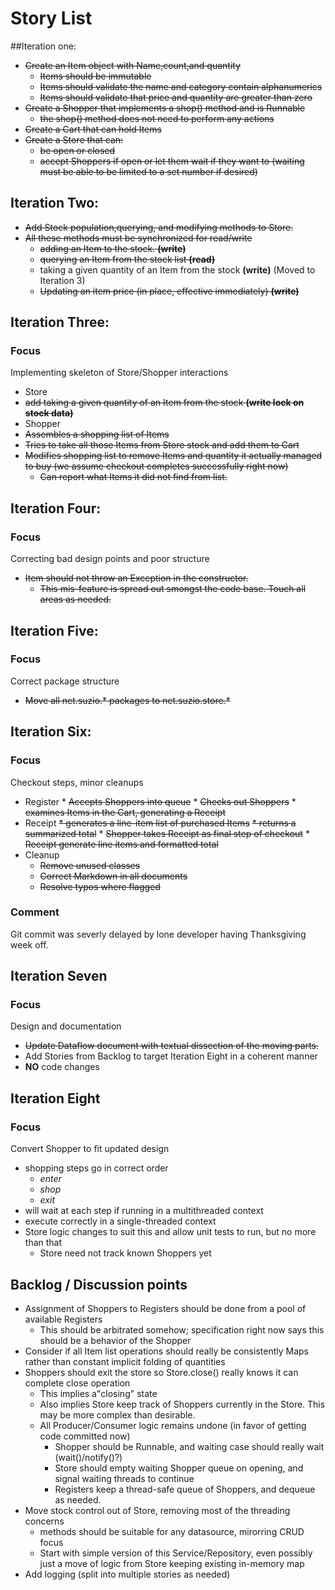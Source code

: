 # Story List
##Iteration one:

* ~~Create an Item object with Name,count,and quantity~~
   * ~~Items should be immutable~~
   * ~~Items should validate the name and category contain alphanumerics~~
   * ~~Items should validate that price and quantity are greater than zero~~
* ~~Create a Shopper that implements a shop() method and is Runnable~~
   * ~~the shop() method does not need to perform any actions~~
* ~~Create a Cart that can hold Items~~
* ~~Create a Store that can:~~
   * ~~be open or closed~~
   * ~~accept Shoppers if open or let them wait if they want to (waiting must be able to be limited to a set number if desired)~~
 
## Iteration Two:

* ~~Add Stock population,querying, and modifying methods to Store.~~
* ~~All these methods must be synchronized for read/write~~
    * ~~adding an Item to the stock. **(write)**~~
    * ~~querying an Item from the stock list **(read)**~~
    * taking a given quantity of an Item from the stock **(write)** (Moved to Iteration 3)
    * ~~Updating an item price (in place, effective immediately) **(write)**~~
   
## Iteration Three:
### Focus

Implementing skeleton of Store/Shopper interactions

* Store
 * ~~add taking a given quantity of an Item from the stock **(write lock on stock data)**~~
* Shopper
 * ~~Assembles a shopping list of Items~~
 * ~~Tries to take all those Items from Store stock and add them to Cart~~
 * ~~Modifies shopping list to remove Items and quantity it actually managed to buy (we assume checkout completes successfully right now)~~
   * ~~Can report what Items it did not find from list.~~
 
## Iteration Four:
### Focus

Correcting bad design points and poor structure

* ~~Item should not throw an Exception in the constructor.~~
   * ~~This mis-feature is spread out smongst the code base.  Touch all areas as needed.~~
  
   
## Iteration Five:
### Focus
 
 Correct package structure
 
 * ~~Move all net.suzio.* packages to net.suzio.store.*~~
 
## Iteration Six:
### Focus
Checkout steps, minor cleanups
 
* Register
      * ~~Accepts Shoppers into queue~~
      * ~~Checks out Shoppers~~
      * ~~examines Items in the Cart, generating a Receipt~~
* Receipt
      ~~* generates a line-item list of purchased Items~~
      ~~* returns a summarized total~~
      * ~~Shopper takes Receipt as final step of checkout~~
      * ~~Receipt generate line items and formatted total~~
* Cleanup
    * ~~Remove unused classes~~
    * ~~Correct Markdown in all documents~~
    * ~~Resolve typos where flagged~~

### Comment

Git commit was severly delayed by lone developer having Thanksgiving week off. 

## Iteration Seven
### Focus

Design and documentation

* ~~Update Dataflow document with textual dissection of the moving parts.~~
 * Add Stories from Backlog to target Iteration Eight in a coherent manner
* __NO__ code changes

## Iteration Eight

### Focus

Convert Shopper to fit updated design

* shopping steps go in correct order
   * _enter_
   * _shop_
   * _exit_
* will wait at each step if running in a multithreaded context
* execute correctly in a single-threaded context
* Store logic changes to suit this and allow unit tests to run, but no more than that
   * Store need not track known Shoppers yet

 
## Backlog / Discussion points
 * Assignment of Shoppers to Registers should be done from a pool of available Registers
     * This should be arbitrated somehow; specification right now says this should  be a behavior of the Shopper
 * Consider if all Item list operations should really be consistently Maps rather than constant implicit folding of quantities 
 * Shoppers should exit the store so Store.close() really knows it can complete close operation
    * This implies a"closing" state
    * Also implies Store keep track of Shoppers currently in the Store. This may be more complex than desirable.
    * All Producer/Consumer logic remains undone (in favor of getting code committed now)
      * Shopper should be Runnable, and waiting case should really wait (wait()/notify()?) 
      * Store should empty waiting Shopper queue on opening, and signal waiting threads to continue
      * Registers keep a thread-safe queue of Shoppers, and dequeue as needed.
 * Move stock control out of Store, removing most of the threading concerns
     * methods should be suitable for any datasource, mirorring CRUD focus
     * Start with simple version of this Service/Repository, even possibly just a move of logic from Store keeping existing in-memory map
 * Add logging (split into multiple stories as needed)
  
  

